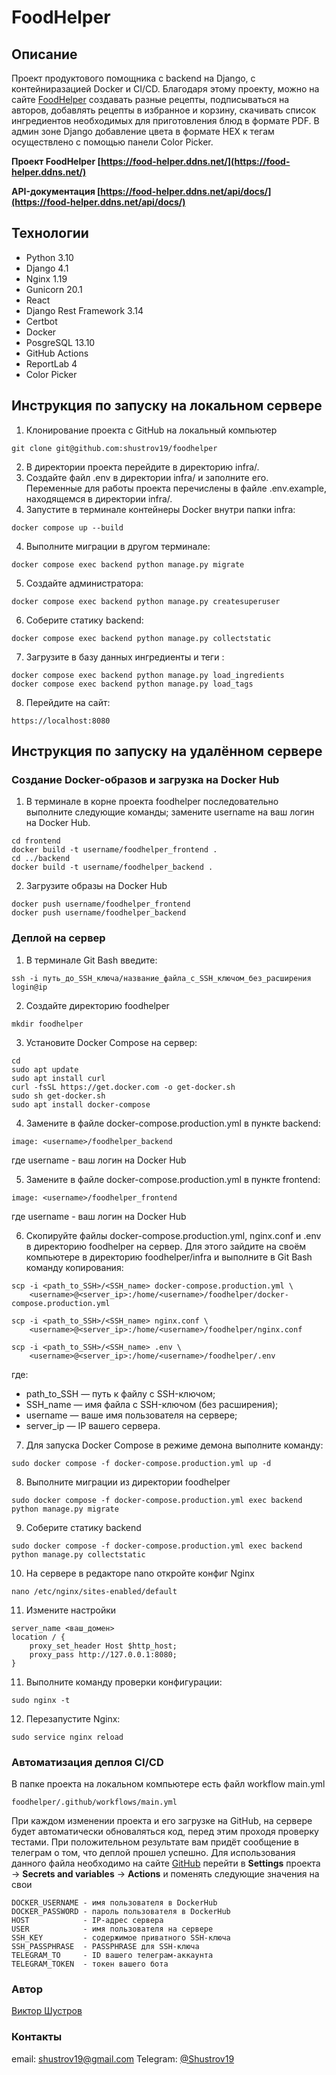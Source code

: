 # FoodHelper
## Описание 
Проект продуктового помощника c backend на Django, c контейниразацией Docker и CI/CD. Благодаря этому проекту, можно на сайте [FoodHelper](https://food-helper.ddns.net/) создавать разные рецепты, подписываться на авторов, добавлять рецепты в избранное и корзину, скачивать список ингредиентов необходимых для приготовления блюд в формате PDF. В админ зоне Django добавление цвета в формате HEX к тегам осуществлено с помощью панели Color Picker.

**Проект FoodHelper [https://food-helper.ddns.net/](https://food-helper.ddns.net/)**

**API-документация [https://food-helper.ddns.net/api/docs/](https://food-helper.ddns.net/api/docs/)**


## Технологии 
- Python 3.10
- Django 4.1
- Nginx 1.19
- Gunicorn 20.1
- React
- Django Rest Framework 3.14
- Certbot
- Docker
- PosgreSQL 13.10
- GitHub Actions
- ReportLab 4
- Сolor Picker

## Инструкция по запуску на локальном сервере

1. Клонирование проекта с GitHub на локальный компьютер
```
git clone git@github.com:shustrov19/foodhelper
```
2. В директории проекта перейдите в директорию infra/.
3. Создайте файл .env в директории infra/ и заполните его. Переменные для работы проекта перечислены в файле .env.example, находящемся в директории infra/.
3. Запустите в терминале контейнеры Docker внутри папки infra:
```
docker compose up --build
``` 
4. Выполните миграции в другом терминале:
```
docker compose exec backend python manage.py migrate
```
5. Создайте администратора:
```
docker compose exec backend python manage.py createsuperuser
```
6. Соберите статику backend:
```
docker compose exec backend python manage.py collectstatic
```
7. Загрузите в базу данных ингредиенты и теги :
```
docker compose exec backend python manage.py load_ingredients
docker compose exec backend python manage.py load_tags
```
8. Перейдите на сайт:
```
https://localhost:8080
```
## Инструкция по запуску на удалённом сервере
### Создание Docker-образов и загрузка на Docker Hub
1. В терминале в корне проекта foodhelper последовательно выполните следующие команды; замените username на ваш логин на Docker Hub.
```
cd frontend
docker build -t username/foodhelper_frontend .
cd ../backend  
docker build -t username/foodhelper_backend .
```
2. Загрузите образы на Docker Hub
```
docker push username/foodhelper_frontend
docker push username/foodhelper_backend
```
### Деплой на сервер
1. В терминале Git Bash введите:
```
ssh -i путь_до_SSH_ключа/название_файла_с_SSH_ключом_без_расширения login@ip
```
2. Создайте директорию foodhelper
```
mkdir foodhelper
```
3. Установите Docker Compose на сервер:
```
cd
sudo apt update
sudo apt install curl
curl -fsSL https://get.docker.com -o get-docker.sh
sudo sh get-docker.sh
sudo apt install docker-compose
```
4. Замените в файле docker-compose.production.yml в пункте backend:
```
image: <username>/foodhelper_backend
```
где username - ваш логин на Docker Hub 

5. Замените в файле docker-compose.production.yml в пункте frontend:
```
image: <username>/foodhelper_frontend
```
где username - ваш логин на Docker Hub

6. Скопируйте файлы docker-compose.production.yml, nginx.conf и .env в директорию foodhelper на сервер. Для этого зайдите на своём компьютере в директорию foodhelper/infra и выполните в Git Bash команду копирования:
```
scp -i <path_to_SSH>/<SSH_name> docker-compose.production.yml \
    <username>@<server_ip>:/home/<username>/foodhelper/docker-compose.production.yml 
```
```
scp -i <path_to_SSH>/<SSH_name> nginx.conf \
    <username>@<server_ip>:/home/<username>/foodhelper/nginx.conf 
```
```
scp -i <path_to_SSH>/<SSH_name> .env \
    <username>@<server_ip>:/home/<username>/foodhelper/.env 
```
где:
* path_to_SSH — путь к файлу с SSH-ключом;
* SSH_name — имя файла с SSH-ключом (без расширения);
* username — ваше имя пользователя на сервере;
* server_ip — IP вашего сервера.
7. Для запуска Docker Compose в режиме демона выполните команду:
```
sudo docker compose -f docker-compose.production.yml up -d
```
8. Выполните миграции из директории foodhelper
```
sudo docker compose -f docker-compose.production.yml exec backend python manage.py migrate
```
9. Соберите статику backend
```
sudo docker compose -f docker-compose.production.yml exec backend python manage.py collectstatic
```
10. На сервере в редакторе nano откройте конфиг Nginx
```
nano /etc/nginx/sites-enabled/default
```
11. Измените настройки 
```
server_name <ваш_домен>
location / {
    proxy_set_header Host $http_host;
    proxy_pass http://127.0.0.1:8080;
}
```
11. Выполните команду проверки конфигурации:
```
sudo nginx -t 
```
12. Перезапустите Nginx:
```
sudo service nginx reload 
```
### Автоматизация деплоя CI/CD
В папке проекта на локальном компьютере есть файл workflow main.yml
```
foodhelper/.github/workflows/main.yml
```
При каждом изменении проекта и его загрузке на GitHub, на сервере будет автоматически обноваляться код, перед этим проходя проверку тестами. При положительном результате вам придёт сообщение в телеграм о том, что деплой прошел успешно.
Для использования данного файла необходимо на сайте [GitHub](https://github.com/) перейти в **Settings** проекта -> **Secrets and variables** -> **Actions** и поменять следующие значения на свои
```
DOCKER_USERNAME - имя пользователя в DockerHub
DOCKER_PASSWORD - пароль пользователя в DockerHub
HOST            - IP-адрес сервера
USER            - имя пользователя на сервере
SSH_KEY         - содержимое приватного SSH-ключа
SSH_PASSPHRASE  - PASSPHRASE для SSH-ключа
TELEGRAM_TO     - ID вашего телеграм-аккаунта
TELEGRAM_TOKEN  - токен вашего бота 
```

### Автор 
[Виктор Шустров](https://github.com/shustrov19)

### Контакты
email: shustrov19@gmail.com
Telegram: [@Shustrov19](https://t.me/Shustrov19)

